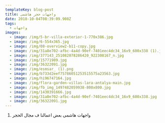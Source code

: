 ```yaml
---
templateKey: blog-post
title: واجهات حجر هاشمى
date: 2018-10-04T08:39:09.908Z
tags:
  - واجهات
images:
  - image: /img/5-br-villa-exterior-1-770x386.jpg
  - image: /img/6-554x365.jpg
  - image: /img/08-overview2-b11-copy.jpg
  - image: /img/31a8e702-afbc-4a4d-90ef-7401eec4dc34_16x9_600x338 (1).jpg
  - image: /img/377143_251082078286420_922308167_n.jpg
  - image: /img/15771989.jpg
  - image: /img/36322091.jpg
  - image: /img/esmsar_ (1).png
  - image: /img/b733d2eef75786051253515575a23563.jpg
  - image: /img/hi96747164.jpg
  - image: /img/flora-garden-villas-lara-antalya-main.jpg
  - image: /img/fb_img_1497482059938-800x800.jpg
  - image: /img/1430391666.jpg
  - image: /img/31a8e702-afbc-4a4d-90ef-7401eec4dc34_16x9_600x338.jpg
  - image: /img/36322091.jpg
---
```

1. واجهات هاشمى  بعض اعمالنا ف مجال الحجر
